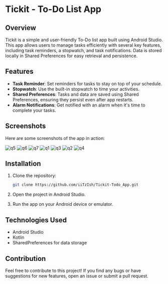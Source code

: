 # Tickit - To-Do List App

## Overview
Tickit is a simple and user-friendly To-Do list app built using Android Studio. This app allows users to manage tasks efficiently with several key features, including task reminders, a stopwatch, and task notifications. Data is stored locally in Shared Preferences for easy retrieval and persistence.

## Features
- **Task Reminder**: Set reminders for tasks to stay on top of your schedule.
- **Stopwatch**: Use the built-in stopwatch to time your activities.
- **Shared Preferences**: Tasks and data are saved using Shared Preferences, ensuring they persist even after app restarts.
- **Alarm Notifications**: Get notified with an alarm when it's time to complete your tasks.

## Screenshots
Here are some screenshots of the app in action:



![q5](https://github.com/user-attachments/assets/9f57fdaa-4d26-4519-86c5-9bfd97f6d59f)
![q6](https://github.com/user-attachments/assets/5239bfc9-80b1-49ed-a15a-04d4b33285ad)
![q7](https://github.com/user-attachments/assets/03a9545d-5660-4366-a8dd-99f46ec83f7e)
![q1](https://github.com/user-attachments/assets/4a479c89-7608-4de3-a7f5-4dd222b1f638)
![q3](https://github.com/user-attachments/assets/74e6a845-828d-4ca1-af3e-52b0e7520b9c)
![q2](https://github.com/user-attachments/assets/ec051126-7356-4621-a6ec-a3592ea88242)
![q4](https://github.com/user-attachments/assets/715991d5-b3f9-4d84-b277-08d1cdcf5c86)

## Installation

1. Clone the repository:
   ```bash
   git clone https://github.com/iiTzIsh/Tickit-Todo_App.git
   ```

2. Open the project in Android Studio.

3. Run the app on your Android device or emulator.

## Technologies Used
- Android Studio
- Kotlin
- SharedPreferences for data storage

## Contribution
Feel free to contribute to this project! If you find any bugs or have suggestions for new features, open an issue or submit a pull request.
